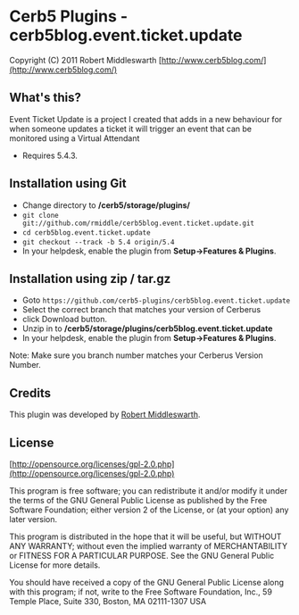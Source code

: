 Cerb5 Plugins - cerb5blog.event.ticket.update
===========================================
Copyright (C) 2011 Robert Middleswarth
[http://www.cerb5blog.com/](http://www.cerb5blog.com/)  

What's this?
------------
Event Ticket Update is a project I created that adds in a new behaviour for when someone updates a ticket it will trigger an event that can be monitored using a Virtual Attendant

* Requires 5.4.3.

Installation using Git
------------
* Change directory to **/cerb5/storage/plugins/**
* `git clone git://github.com/rmiddle/cerb5blog.event.ticket.update.git`
* `cd cerb5blog.event.ticket.update`
* `git checkout --track -b 5.4 origin/5.4`
* In your helpdesk, enable the plugin from **Setup->Features & Plugins**.

Installation using zip / tar.gz
------------
* Goto `https://github.com/cerb5-plugins/cerb5blog.event.ticket.update`
* Select the correct branch that matches your version of Cerberus
* click Download button.
* Unzip in to **/cerb5/storage/plugins/cerb5blog.event.ticket.update**
* In your helpdesk, enable the plugin from **Setup->Features & Plugins**.

Note: Make sure you branch number matches your Cerberus Version Number.

Credits
-------
This plugin was developed by [Robert Middleswarth](http://www.cerb5blog.com/).

License
-------

[http://opensource.org/licenses/gpl-2.0.php](http://opensource.org/licenses/gpl-2.0.php)  

This program is free software; you can redistribute it and/or modify it under the terms of the GNU General Public License as published by the Free Software Foundation; either version 2 of the License, or (at your option) any later version.

This program is distributed in the hope that it will be useful, but WITHOUT ANY WARRANTY; without even the implied warranty of MERCHANTABILITY or FITNESS FOR A PARTICULAR PURPOSE. See the GNU General Public License for more details.

You should have received a copy of the GNU General Public License along with this program; if not, write to the Free Software Foundation, Inc., 59 Temple Place, Suite 330, Boston, MA 02111-1307 USA
